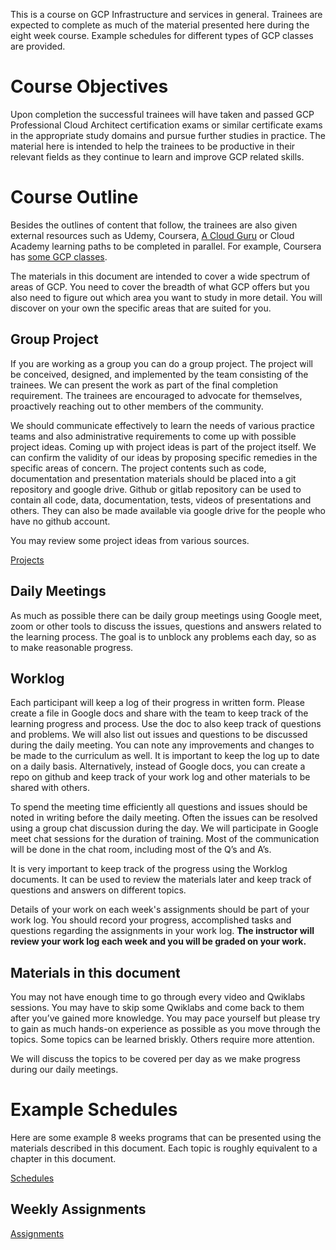 

This is a  course on GCP Infrastructure and services in general.  Trainees are expected to complete as much  of the material presented here during the eight week course. Example schedules for different types of GCP classes are provided.  


# Course Objectives

Upon completion the successful trainees will have taken and passed GCP Professional Cloud Architect certification exams or similar certificate exams in the appropriate study domains and pursue further studies in practice. The material here is intended to help the trainees to be productive  in their relevant fields as they continue to learn and improve GCP related skills.


# Course Outline

Besides the outlines of content that follow, the trainees are also given external resources such as Udemy, Coursera, [A Cloud Guru](https://acloudguru.com/) or Cloud Academy learning paths to be completed in parallel. For example, Coursera has [some GCP classes](https://www.coursera.org/courses?query=gcp).

The materials in this document are intended to cover a wide spectrum of areas of GCP.  You need to cover the breadth of what GCP offers but you also need to figure out which area you want to study in more detail. You will discover on your own the specific areas that are suited for you.  


## Group Project

If you are working as a group you can do a group project.
  The project will be conceived, designed, and implemented by the team consisting of the trainees.  We can present the work as part of the final completion requirement. The trainees are encouraged to advocate for themselves, proactively reaching out to other members of the  community.  

 We should communicate effectively to learn the needs of various practice teams and also administrative requirements  to come up with possible project ideas.  Coming up with project ideas is part of the project itself.  We can confirm the validity of our ideas by proposing specific remedies in the specific areas of concern. The project contents such as code, documentation and presentation materials should be placed into a git repository and google drive.  Github or gitlab repository can be used to contain all code, data, documentation, tests, videos of presentations and others.  They can also be made available via google drive for the people who have no github account.

You may review some project ideas from various sources. 


[Projects](Projects)



## Daily Meetings

As much as possible there can be daily group meetings using Google meet, zoom or other tools to discuss the issues, questions and answers related to the learning process.  The goal is to unblock any problems each day, so as to make reasonable progress. 



## Worklog

Each participant will keep a log of their progress in written form. Please create a file in Google docs and share with the team to keep track of the learning progress and process. Use the doc to also keep track of questions and problems. We will also list out issues and questions to be discussed during the daily meeting. You can note any improvements and changes to be made to the curriculum as well. It is important to keep the log up to date on a daily basis.  Alternatively, instead of Google docs, you can create a repo on github and keep track of your work log and other materials to be shared with others.

To spend the meeting time efficiently all questions and issues should be noted in writing before the daily meeting.  Often the issues can be resolved using a group chat discussion during the day. We will  participate in Google meet chat sessions for the duration of training.  Most of the communication will be done in the chat room, including most of the Q’s and A’s. 

It is very important to keep track of the progress using the Worklog documents.  It can be used to review the materials later and keep track of questions and answers on different topics.

Details of your work on each week's assignments should be part of your work log. You should record your progress, accomplished tasks and questions regarding the assignments in your work log. **The instructor will review your work log each week and you will be graded on your work.**


## Materials in this document


You may not have enough time to go through every video and Qwiklabs sessions.  You may have to skip some Qwiklabs and come back to them after you’ve gained more knowledge. You may pace yourself but please try to gain as much hands-on experience as possible as you move through the topics. Some topics can be learned briskly. Others require more attention. 

We will discuss the topics to be covered per day as we make progress during our daily meetings. 

# Example Schedules

Here are some example 8 weeks programs that can be presented using the materials described in this document. Each topic is roughly equivalent to a chapter in this document. 

[Schedules](Schedules)



## Weekly Assignments

[Assignments](Assignments)